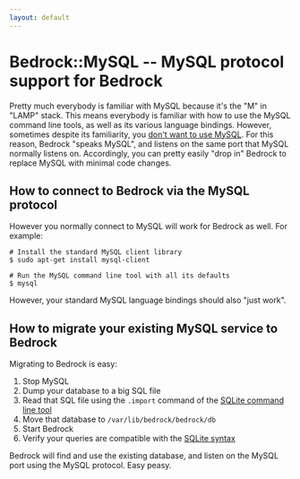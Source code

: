 ```yaml
---
layout: default
---
```


# Bedrock::MySQL -- MySQL protocol support for Bedrock
Pretty much everybody is familiar with MySQL because it's the "M" in "LAMP" stack.  This means everybody is familiar with how to use the MySQL command line tools, as well as its various language bindings.  However, sometimes despite its familiarity, you [don't want to use MySQL](http://www.bedrockdb.com/vs_mysql.html).  For this reason, Bedrock "speaks MySQL", and listens on the same port that MySQL normally listens on.  Accordingly, you can pretty easily "drop in" Bedrock to replace MySQL with minimal code changes.

## How to connect to Bedrock via the MySQL protocol
However you normally connect to MySQL will work for Bedrock as well.  For example:

    # Install the standard MySQL client library
    $ sudo apt-get install mysql-client
    
    # Run the MySQL command line tool with all its defaults
    $ mysql

However, your standard MySQL language bindings should also "just work".

## How to migrate your existing MySQL service to Bedrock
Migrating to Bedrock is easy:

1. Stop MySQL
2. Dump your database to a big SQL file
3. Read that SQL file using the `.import` command of the [SQLite command line tool](https://www.sqlite.org/cli.html)
4. Move that database to `/var/lib/bedrock/bedrock/db`
5. Start Bedrock
6. Verify your queries are compatible with the [SQLite syntax](https://www.sqlite.org/lang.html)

Bedrock will find and use the existing database, and listen on the MySQL port using the MySQL protocol.  Easy peasy.
